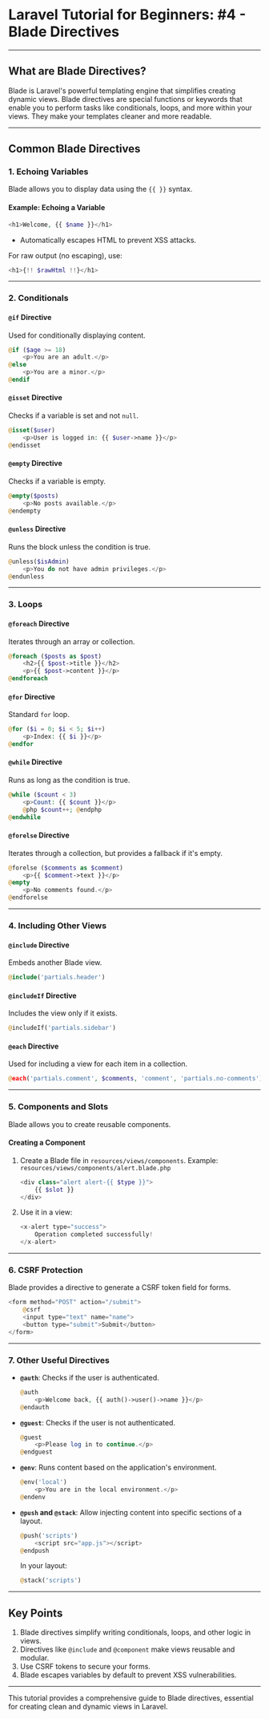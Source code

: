 
# Laravel Tutorial for Beginners: #4 - Blade Directives

---

## **What are Blade Directives?**
Blade is Laravel's powerful templating engine that simplifies creating dynamic views. Blade directives are special functions or keywords that enable you to perform tasks like conditionals, loops, and more within your views. They make your templates cleaner and more readable.

---

## **Common Blade Directives**

### **1. Echoing Variables**
Blade allows you to display data using the `{{ }}` syntax.

#### **Example: Echoing a Variable**
```php
<h1>Welcome, {{ $name }}</h1>
```
- Automatically escapes HTML to prevent XSS attacks.

For raw output (no escaping), use:
```php
<h1>{!! $rawHtml !!}</h1>
```

---

### **2. Conditionals**

#### **`@if` Directive**
Used for conditionally displaying content.
```php
@if ($age >= 18)
    <p>You are an adult.</p>
@else
    <p>You are a minor.</p>
@endif
```

#### **`@isset` Directive**
Checks if a variable is set and not `null`.
```php
@isset($user)
    <p>User is logged in: {{ $user->name }}</p>
@endisset
```

#### **`@empty` Directive**
Checks if a variable is empty.
```php
@empty($posts)
    <p>No posts available.</p>
@endempty
```

#### **`@unless` Directive**
Runs the block unless the condition is true.
```php
@unless($isAdmin)
    <p>You do not have admin privileges.</p>
@endunless
```

---

### **3. Loops**

#### **`@foreach` Directive**
Iterates through an array or collection.
```php
@foreach ($posts as $post)
    <h2>{{ $post->title }}</h2>
    <p>{{ $post->content }}</p>
@endforeach
```

#### **`@for` Directive**
Standard `for` loop.
```php
@for ($i = 0; $i < 5; $i++)
    <p>Index: {{ $i }}</p>
@endfor
```

#### **`@while` Directive**
Runs as long as the condition is true.
```php
@while ($count < 3)
    <p>Count: {{ $count }}</p>
    @php $count++; @endphp
@endwhile
```

#### **`@forelse` Directive**
Iterates through a collection, but provides a fallback if it's empty.
```php
@forelse ($comments as $comment)
    <p>{{ $comment->text }}</p>
@empty
    <p>No comments found.</p>
@endforelse
```

---

### **4. Including Other Views**

#### **`@include` Directive**
Embeds another Blade view.
```php
@include('partials.header')
```

#### **`@includeIf` Directive**
Includes the view only if it exists.
```php
@includeIf('partials.sidebar')
```

#### **`@each` Directive**
Used for including a view for each item in a collection.
```php
@each('partials.comment', $comments, 'comment', 'partials.no-comments')
```

---

### **5. Components and Slots**
Blade allows you to create reusable components.

#### **Creating a Component**
1. Create a Blade file in `resources/views/components`.
   Example: `resources/views/components/alert.blade.php`
   ```php
   <div class="alert alert-{{ $type }}">
       {{ $slot }}
   </div>
   ```

2. Use it in a view:
   ```php
   <x-alert type="success">
       Operation completed successfully!
   </x-alert>
   ```

---

### **6. CSRF Protection**
Blade provides a directive to generate a CSRF token field for forms.
```php
<form method="POST" action="/submit">
    @csrf
    <input type="text" name="name">
    <button type="submit">Submit</button>
</form>
```

---

### **7. Other Useful Directives**

- **`@auth`**: Checks if the user is authenticated.
  ```php
  @auth
      <p>Welcome back, {{ auth()->user()->name }}</p>
  @endauth
  ```

- **`@guest`**: Checks if the user is not authenticated.
  ```php
  @guest
      <p>Please log in to continue.</p>
  @endguest
  ```

- **`@env`**: Runs content based on the application's environment.
  ```php
  @env('local')
      <p>You are in the local environment.</p>
  @endenv
  ```

- **`@push` and `@stack`**: Allow injecting content into specific sections of a layout.
  ```php
  @push('scripts')
      <script src="app.js"></script>
  @endpush
  ```

  In your layout:
  ```php
  @stack('scripts')
  ```

---

## **Key Points**
1. Blade directives simplify writing conditionals, loops, and other logic in views.
2. Directives like `@include` and `@component` make views reusable and modular.
3. Use CSRF tokens to secure your forms.
4. Blade escapes variables by default to prevent XSS vulnerabilities.

---

This tutorial provides a comprehensive guide to Blade directives, essential for creating clean and dynamic views in Laravel.
